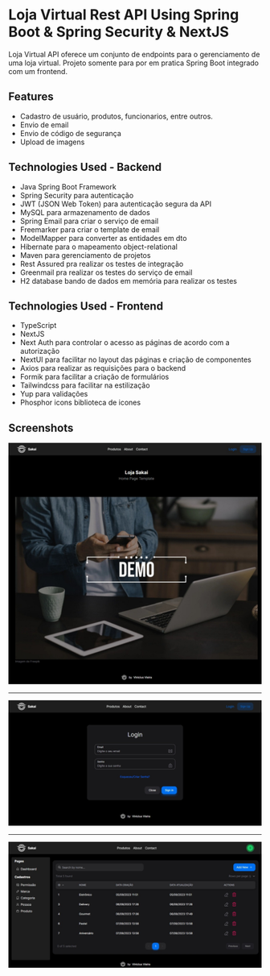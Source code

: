 # Loja Virtual Rest API Using Spring Boot & Spring Security & NextJS

Loja Virtual API oferece um conjunto de endpoints para o gerenciamento de uma loja virtual. Projeto somente para por em pratica Spring Boot integrado com um frontend.

## Features

- Cadastro de usuário, produtos, funcionarios, entre outros.
- Envio de email
- Envio de código de segurança
- Upload de imagens

## Technologies Used - Backend

- Java Spring Boot Framework
- Spring Security para autenticação
- JWT (JSON Web Token) para autenticação segura da API
- MySQL para armazenamento de dados
- Spring Email para criar o serviço de email
- Freemarker para criar o template de email
- ModelMapper para converter as entidades em dto
- Hibernate para o mapeamento object-relational 
- Maven para gerenciamento de projetos
- Rest Assured pra realizar os testes de integração
- Greenmail pra realizar os testes do serviço de email
- H2 database bando de dados em memória para realizar os testes

## Technologies Used - Frontend

- TypeScript
- NextJS
- Next Auth para controlar o acesso as páginas de acordo com a autorização
- NextUI para facilitar no layout das páginas e criação de componentes
- Axios para realizar as requisições para o backend
- Formik para facilitar a criação de formulários
- Tailwindcss para facilitar na estilização
- Yup para validações
- Phosphor icons biblioteca de icones

## Screenshots

<img width="960" alt="Home Page" src="./github/print3.jpeg">

---

<img width="960" alt="Tela de Login" src="./github/print2.jpeg">

---

<img width="960" alt="Tela de Cadastro de Categoria" src="./github/print1.jpeg">

